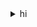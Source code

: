 <details>
<summary>hi</summary>

test

<div class="highlight">
<pre class="highlight">
<code>x = xstart;
y = ystart;
</code>
</pre>
</div>


<div>
<pre>
<code>x = xstart;
y = ystart;
</code>
</pre>
</div>


<pre>
<code>x = xstart;
y = ystart;
</code>
</pre>

test3

<pre>
x = xstart;
y = ystart;
</pre>

<code>
x = xstart;
y = ystart;
</code>

</details>
